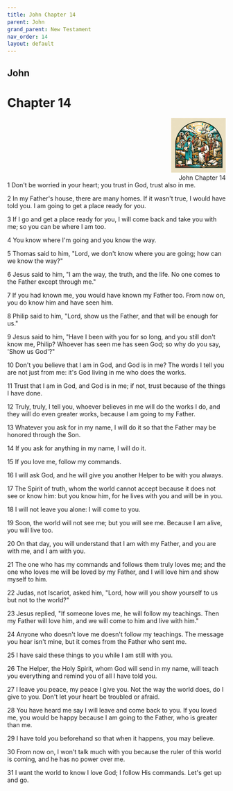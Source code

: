 ```yaml
---
title: John Chapter 14
parent: John
grand_parent: New Testament
nav_order: 14
layout: default
---
```


## John

# Chapter 14

<div style="clear: both; text-align: right;">
    <img src="/assets/Image/John/500/14.jpg" alt="John Chapter 14" class="chapter-image" style="max-width: 25%; height: auto;"/>
    <figcaption style="font-size: 14px;">John Chapter 14</figcaption>
</div>
1 Don't be worried in your heart; you trust in God, trust also in me.

2 In my Father's house, there are many homes. If it wasn't true, I would have told you. I am going to get a place ready for you.

3 If I go and get a place ready for you, I will come back and take you with me; so you can be where I am too.

4 You know where I'm going and you know the way.

5 Thomas said to him, "Lord, we don't know where you are going; how can we know the way?"

6 Jesus said to him, "I am the way, the truth, and the life. No one comes to the Father except through me."

7 If you had known me, you would have known my Father too. From now on, you do know him and have seen him.

8 Philip said to him, "Lord, show us the Father, and that will be enough for us."

9 Jesus said to him, "Have I been with you for so long, and you still don't know me, Philip? Whoever has seen me has seen God; so why do you say, 'Show us God'?"

10 Don't you believe that I am in God, and God is in me? The words I tell you are not just from me: it's God living in me who does the works.

11 Trust that I am in God, and God is in me; if not, trust because of the things I have done.

12 Truly, truly, I tell you, whoever believes in me will do the works I do, and they will do even greater works, because I am going to my Father.

13 Whatever you ask for in my name, I will do it so that the Father may be honored through the Son.

14 If you ask for anything in my name, I will do it.

15 If you love me, follow my commands.

16 I will ask God, and he will give you another Helper to be with you always.

17 The Spirit of truth, whom the world cannot accept because it does not see or know him: but you know him, for he lives with you and will be in you.

18 I will not leave you alone: I will come to you.

19 Soon, the world will not see me; but you will see me. Because I am alive, you will live too.

20 On that day, you will understand that I am with my Father, and you are with me, and I am with you.

21 The one who has my commands and follows them truly loves me; and the one who loves me will be loved by my Father, and I will love him and show myself to him.

22 Judas, not Iscariot, asked him, "Lord, how will you show yourself to us but not to the world?"

23 Jesus replied, "If someone loves me, he will follow my teachings. Then my Father will love him, and we will come to him and live with him."

24 Anyone who doesn't love me doesn't follow my teachings. The message you hear isn't mine, but it comes from the Father who sent me.

25 I have said these things to you while I am still with you.

26 The Helper, the Holy Spirit, whom God will send in my name, will teach you everything and remind you of all I have told you.

27 I leave you peace, my peace I give you. Not the way the world does, do I give to you. Don't let your heart be troubled or afraid.

28 You have heard me say I will leave and come back to you. If you loved me, you would be happy because I am going to the Father, who is greater than me.

29 I have told you beforehand so that when it happens, you may believe.

30 From now on, I won't talk much with you because the ruler of this world is coming, and he has no power over me.

31 I want the world to know I love God; I follow His commands. Let's get up and go.


